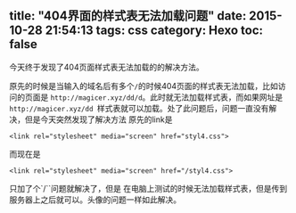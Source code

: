 title: "404界面的样式表无法加载问题"
date: 2015-10-28 21:54:13
tags: css
category: Hexo
toc: false
---
 今天终于发现了404页面样式表无法加载的的解决方法。

 原先的时候是当输入的域名后有多个`/`的时候404页面的样式表无法加载，比如访问的页面是
 `http://magicer.xyz/dd/d`。此时就无法加载样式表，而如果网址是 `http://magicer.xyz/dd `样式表就可以加载。处了此问题后，问题一直没有解决，但是今天突然发现了解决方法
 原先的link是
 ```
 <link rel="stylesheet" media="screen" href="styl4.css">
 ```
 而现在是
 ```
 <link rel="stylesheet" media="screen" href="/styl4.css">
 ```
 只加了个`/``问题就解决了，但是 在电脑上测试的时候无法加载样式表，但是传到服务器上之后就可以。头像的问题一样如此解决。